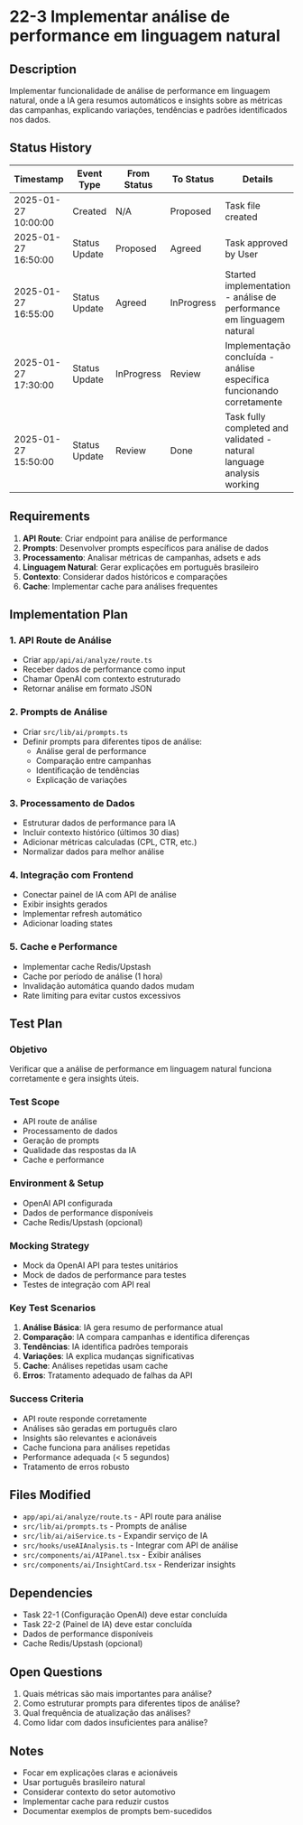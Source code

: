 # 22-3 Implementar análise de performance em linguagem natural

## Description

Implementar funcionalidade de análise de performance em linguagem natural, onde a IA gera resumos automáticos e insights sobre as métricas das campanhas, explicando variações, tendências e padrões identificados nos dados.

## Status History

| Timestamp | Event Type | From Status | To Status | Details | User |
|-----------|------------|-------------|-----------|---------|------|
| 2025-01-27 10:00:00 | Created | N/A | Proposed | Task file created | AI Agent |
| 2025-01-27 16:50:00 | Status Update | Proposed | Agreed | Task approved by User | AI Agent |
| 2025-01-27 16:55:00 | Status Update | Agreed | InProgress | Started implementation - análise de performance em linguagem natural | AI Agent |
| 2025-01-27 17:30:00 | Status Update | InProgress | Review | Implementação concluída - análise específica funcionando corretamente | AI Agent |
| 2025-01-27 15:50:00 | Status Update | Review | Done | Task fully completed and validated - natural language analysis working | AI Agent |

## Requirements

1. **API Route**: Criar endpoint para análise de performance
2. **Prompts**: Desenvolver prompts específicos para análise de dados
3. **Processamento**: Analisar métricas de campanhas, adsets e ads
4. **Linguagem Natural**: Gerar explicações em português brasileiro
5. **Contexto**: Considerar dados históricos e comparações
6. **Cache**: Implementar cache para análises frequentes

## Implementation Plan

### 1. API Route de Análise
- Criar `app/api/ai/analyze/route.ts`
- Receber dados de performance como input
- Chamar OpenAI com contexto estruturado
- Retornar análise em formato JSON

### 2. Prompts de Análise
- Criar `src/lib/ai/prompts.ts`
- Definir prompts para diferentes tipos de análise:
  - Análise geral de performance
  - Comparação entre campanhas
  - Identificação de tendências
  - Explicação de variações

### 3. Processamento de Dados
- Estruturar dados de performance para IA
- Incluir contexto histórico (últimos 30 dias)
- Adicionar métricas calculadas (CPL, CTR, etc.)
- Normalizar dados para melhor análise

### 4. Integração com Frontend
- Conectar painel de IA com API de análise
- Exibir insights gerados
- Implementar refresh automático
- Adicionar loading states

### 5. Cache e Performance
- Implementar cache Redis/Upstash
- Cache por período de análise (1 hora)
- Invalidação automática quando dados mudam
- Rate limiting para evitar custos excessivos

## Test Plan

### Objetivo
Verificar que a análise de performance em linguagem natural funciona corretamente e gera insights úteis.

### Test Scope
- API route de análise
- Processamento de dados
- Geração de prompts
- Qualidade das respostas da IA
- Cache e performance

### Environment & Setup
- OpenAI API configurada
- Dados de performance disponíveis
- Cache Redis/Upstash (opcional)

### Mocking Strategy
- Mock da OpenAI API para testes unitários
- Mock de dados de performance para testes
- Testes de integração com API real

### Key Test Scenarios
1. **Análise Básica**: IA gera resumo de performance atual
2. **Comparação**: IA compara campanhas e identifica diferenças
3. **Tendências**: IA identifica padrões temporais
4. **Variações**: IA explica mudanças significativas
5. **Cache**: Análises repetidas usam cache
6. **Erros**: Tratamento adequado de falhas da API

### Success Criteria
- API route responde corretamente
- Análises são geradas em português claro
- Insights são relevantes e acionáveis
- Cache funciona para análises repetidas
- Performance adequada (< 5 segundos)
- Tratamento de erros robusto

## Files Modified

- `app/api/ai/analyze/route.ts` - API route para análise
- `src/lib/ai/prompts.ts` - Prompts de análise
- `src/lib/ai/aiService.ts` - Expandir serviço de IA
- `src/hooks/useAIAnalysis.ts` - Integrar com API de análise
- `src/components/ai/AIPanel.tsx` - Exibir análises
- `src/components/ai/InsightCard.tsx` - Renderizar insights

## Dependencies

- Task 22-1 (Configuração OpenAI) deve estar concluída
- Task 22-2 (Painel de IA) deve estar concluída
- Dados de performance disponíveis
- Cache Redis/Upstash (opcional)

## Open Questions

1. Quais métricas são mais importantes para análise?
2. Como estruturar prompts para diferentes tipos de análise?
3. Qual frequência de atualização das análises?
4. Como lidar com dados insuficientes para análise?

## Notes

- Focar em explicações claras e acionáveis
- Usar português brasileiro natural
- Considerar contexto do setor automotivo
- Implementar cache para reduzir custos
- Documentar exemplos de prompts bem-sucedidos 